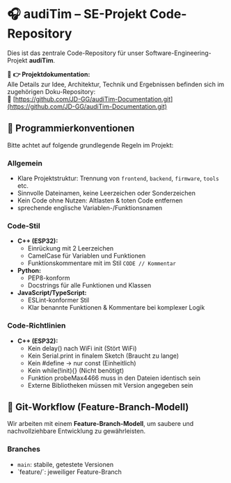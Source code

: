 # 🎧 audiTim – SE-Projekt Code-Repository

Dies ist das zentrale Code-Repository für unser Software-Engineering-Projekt **audiTim**.

📝 **👉 Projektdokumentation:**  
Alle Details zur Idee, Architektur, Technik und Ergebnissen befinden sich im zugehörigen Doku-Repository:  
📎 [https://github.com/JD-GG/audiTim-Documentation.git](https://github.com/JD-GG/audiTim-Documentation.git)

## 📐 Programmierkonventionen

Bitte achtet auf folgende grundlegende Regeln im Projekt:

### Allgemein

-  Klare Projektstruktur: Trennung von `frontend`, `backend`, `firmware`, `tools` etc.
-  Sinnvolle Dateinamen, keine Leerzeichen oder Sonderzeichen
-  Kein Code ohne Nutzen: Altlasten & toten Code entfernen
-  sprechende englische Variablen-/Funktionsnamen

### Code-Stil

- **C++ (ESP32):**
  - Einrückung mit 2 Leerzeichen
  - CamelCase für Variablen und Funktionen
  - Funktionskommentare mit im Stil `CODE // Kommentar ` 
- **Python:**
  - PEP8-konform
  - Docstrings für alle Funktionen und Klassen
- **JavaScript/TypeScript:**
  - ESLint-konformer Stil
  - Klar benannte Funktionen & Kommentare bei komplexer Logik

### Code-Richtlinien

- **C++ (ESP32):**
  - Kein delay() nach WiFi init (Stört WiFi)
  - Kein Serial.print in finalem Sketch (Braucht zu lange)
  - Kein \#define -> nur const (Einheitlich)
  - Kein while(!init){} (Nicht benötigt)
  - Funktion probeMax4466 muss in den Dateien identisch sein
  - Externe Bibliotheken müssen mit Version angegeben sein

## 🔀 Git-Workflow (Feature-Branch-Modell)

Wir arbeiten mit einem **Feature-Branch-Modell**, um saubere und nachvollziehbare Entwicklung zu gewährleisten.

### Branches

- `main`: stabile, getestete Versionen
- `feature/<kurzer-namer>´: jeweiliger Feature-Branch
